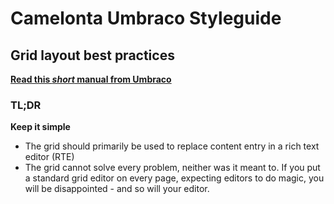 # Camelonta Umbraco Styleguide

 
 
 ## Grid layout best practices

**[Read this *short* manual from Umbraco]( https://our.umbraco.org/documentation/getting-started/backoffice/property-editors/built-in-property-editors/Grid-Layout/Grid-Layout-Best-Practices)**
 
 ### TL;DR
 **Keep it simple**
 
 * The grid should primarily be used to replace content entry in a rich text editor (RTE)
* The grid cannot solve every problem, neither was it meant to. If you put a standard grid editor on every page, expecting editors to do magic, you will be disappointed - and so will your editor.

